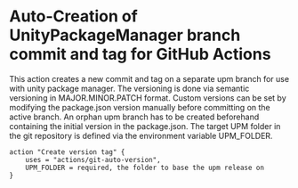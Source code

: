 # Auto-Creation of UnityPackageManager branch commit and tag for GitHub Actions
This action creates a new commit and tag on a separate upm branch for use with unity package manager. The versioning is done via semantic versioning in MAJOR.MINOR.PATCH format. Custom versions can be set by modifying the package.json version manually before committing on the active branch.
An orphan upm branch has to be created beforehand containing the initial version in the package.json. The target UPM folder in the git repository is defined via the environment variable UPM_FOLDER.
```
action "Create version tag" {
    uses = "actions/git-auto-version",
    UPM_FOLDER = required, the folder to base the upm release on
}
```